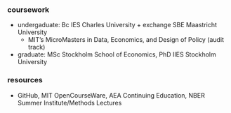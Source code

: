  ### coursework
 - undergaduate: Bc IES Charles University + exchange SBE Maastricht University
   - MIT’s MicroMasters in Data, Economics, and Design of Policy (audit track) 
 - graduate: MSc Stockholm School of Economics, PhD IIES Stockholm University

 ### resources
 - GitHub, MIT OpenCourseWare, AEA Continuing Education, NBER Summer Institute/Methods Lectures
